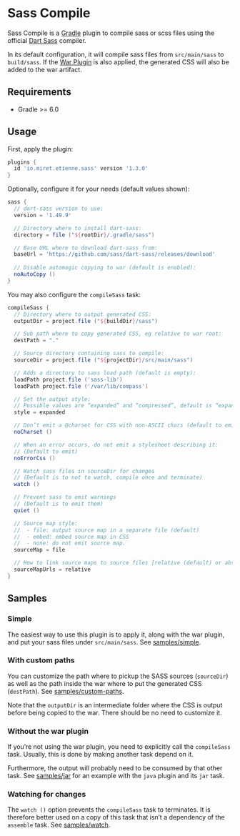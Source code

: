 # Sass Compile

Sass Compile is a [Gradle][1] plugin to compile sass or scss files using the
official [Dart Sass][2] compiler.

In its default configuration, it will compile sass files from `src/main/sass`
to `build/sass`.
If the [War Plugin][3] is also applied, the generated CSS will also be added to
the war artifact. 

## Requirements
* Gradle >= 6.0

## Usage

First, apply the plugin:

```groovy
plugins {
  id 'io.miret.etienne.sass' version '1.3.0'
}
```

Optionally, configure it for your needs (default values shown):

```groovy
sass {
  // dart-sass version to use:
  version = '1.49.9'

  // Directory where to install dart-sass:
  directory = file ("${rootDir}/.gradle/sass")

  // Base URL where to download dart-sass from:
  baseUrl = 'https://github.com/sass/dart-sass/releases/download'
  
  // Disable automagic copying to war (default is enabled):
  noAutoCopy ()
}
```

You may also configure the `compileSass` task:

```groovy
compileSass {
  // Directory where to output generated CSS:
  outputDir = project.file ("${buildDir}/sass")

  // Sub path where to copy generated CSS, eg relative to war root:
  destPath = "."

  // Source directory containing sass to compile:
  sourceDir = project.file ("${projectDir}/src/main/sass")

  // Adds a directory to sass load path (default is empty):
  loadPath project.file ('sass-lib')
  loadPath project.file ('/var/lib/compass')

  // Set the output style:
  // Possible values are “expanded” and “compressed”, default is “expanded”.
  style = expanded

  // Don’t emit a @charset for CSS with non-ASCII chars (default to emit):
  noCharset ()

  // When an error occurs, do not emit a stylesheet describing it:
  // (Default to emit)
  noErrorCss ()

  // Watch sass files in sourceDir for changes
  // (Default is to not to watch, compile once and terminate)
  watch ()

  // Prevent sass to emit warnings
  // (Default is to emit them)
  quiet ()

  // Source map style:
  //  - file: output source map in a separate file (default)
  //  - embed: embed source map in CSS
  //  - none: do not emit source map.
  sourceMap = file

  // How to link source maps to source files [relative (default) or absolute]:
  sourceMapUrls = relative
}
```

## Samples

### Simple

The easiest way to use this plugin is to apply it, along with the war
plugin, and put your sass files under `src/main/sass`.
See [samples/simple](samples/simple/build.gradle).

### With custom paths

You can customize the path where to pickup the SASS sources (`sourceDir`)
as well as the path inside the war where to put the generated CSS (`destPath`).
See [samples/custom-paths](samples/custom-paths/build.gradle).

Note that the `outputDir` is an intermediate folder where the CSS is output
before being copied to the war. There should be no need to customize it.

### Without the war plugin

If you’re not using the war plugin,
you need to explicitly call the `compileSass` task.
Usually, this is done by making another task depend on it.

Furthermore, the output will probably need to be consumed by that other task.
See [samples/jar](samples/jar/build.gradle) for an example with the `java`
plugin and its `jar` task.

### Watching for changes

The `watch ()` option prevents the `compileSass` task to terminates.
It is therefore better used on a copy of this task that isn’t a dependency
of the `assemble` task.
See [samples/watch](samples/watch/build.gradle).

[1]: https://gradle.org/ 
[2]: https://sass-lang.com/dart-sass
[3]: https://docs.gradle.org/current/userguide/war_plugin.html
